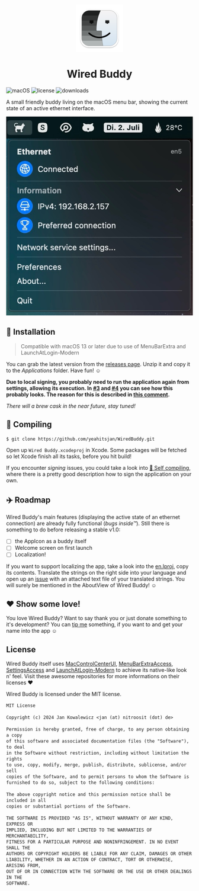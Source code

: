 <p align="center">
  <a href="#">
    <img height="128" width="128" src="https://raw.githubusercontent.com/yeahitsjan/WiredBuddy/develop/Resources/1024x1024px_hintergrund-128.png">
  </a>
  <h1 align="center">Wired Buddy</i></h1>
</p>

![macOS](https://img.shields.io/badge/macOS-13.0+-lightgray?style=flat-square) ![license](https://img.shields.io/github/license/yeahitsjan/WiredBuddy.svg?style=flat-square) ![downloads](https://img.shields.io/github/downloads/yeahitsjan/WiredBuddy/total.svg?style=flat-square)

A small friendly buddy living on the macOS menu bar, showing the current state of an active ethernet interface.

![active](https://raw.githubusercontent.com/yeahitsjan/WiredBuddy/develop/.github/active.jpeg)

## :rocket: Installation

> Compatible with macOS 13 or later due to use of MenuBarExtra and LaunchAtLogin-Modern

You can grab the latest version from the [releases page](https://github.com/yeahitsjan/WiredBuddy/releases). Unzip it and copy it to the *Applications* folder. Have fun! :relaxed:

**Due to local signing, you probably need to run the application again from settings, allowing its execution. In [#3](https://github.com/yeahitsjan/WiredBuddy/issues/3#issuecomment-2204579319) and [#4](https://github.com/yeahitsjan/WiredBuddy/issues/4#issuecomment-2205345477) you can see how this probably looks. The reason for this is described in [this comment](https://github.com/yeahitsjan/WiredBuddy/issues/3#issuecomment-2206266133).**

*There will a brew cask in the near future, stay tuned!*

## :hammer: Compiling

```sh
$ git clone https://github.com/yeahitsjan/WiredBuddy.git
```

Open up ``Wired Buddy.xcodeproj`` in Xcode. Some packages will be fetched so let Xcode finish all its tasks, before you hit build!

If you encounter *signing* issues, you could take a look into [🐛 Self compiling](https://github.com/yeahitsjan/WiredBuddy/issues/1), where there is a pretty good description how to sign the application on your own.

## :airplane: Roadmap

Wired Buddy's main features (displaying the active state of an ethernet connection) are already fully functional (*bugs inside™*). Still there is something to do before releasing a stable v1.0:

- [ ] the AppIcon as a buddy itself
- [ ] Welcome screen on first launch
- [ ] Localization!

If you want to support localizing the app, take a look into the [en.lproj](https://github.com/yeahitsjan/WiredBuddy/blob/develop/Wired%20Buddy/Locales/en.lproj/Localizable.strings), copy its contents. Translate the strings on the right side into your language and open up an [issue](https://github.com/yeahitsjan/WiredBuddy/issues) with an attached text file of your translated strings. You will surely be mentioned in the AboutView of Wired Buddy! :relaxed:

## :heart: Show some love!

You love Wired Buddy? Want to say thank you or just donate something to it's development? You can [tip me](https://paypal.me/kkaj59) something, if you want to and get your name into the app :relaxed:

## License

Wired Buddy itself uses [MacControlCenterUI](https://github.com/orchetect/MacControlCenterUI), [MenuBarExtraAccess](https://github.com/orchetect/MenuBarExtraAccess), [SettingsAccess](https://github.com/orchetect/SettingsAccess) and [LaunchAtLogin-Modern](https://github.com/sindresorhus/LaunchAtLogin-Modern) to achieve its native-like look n' feel. Visit these awesome repositories for more informations on their licenses :heart:

Wired Buddy is licensed under the MIT license.

```
MIT License

Copyright (c) 2024 Jan Kowalewicz <jan (at) nitroosit (dot) de>

Permission is hereby granted, free of charge, to any person obtaining a copy
of this software and associated documentation files (the "Software"), to deal
in the Software without restriction, including without limitation the rights
to use, copy, modify, merge, publish, distribute, sublicense, and/or sell
copies of the Software, and to permit persons to whom the Software is
furnished to do so, subject to the following conditions:

The above copyright notice and this permission notice shall be included in all
copies or substantial portions of the Software.

THE SOFTWARE IS PROVIDED "AS IS", WITHOUT WARRANTY OF ANY KIND, EXPRESS OR
IMPLIED, INCLUDING BUT NOT LIMITED TO THE WARRANTIES OF MERCHANTABILITY,
FITNESS FOR A PARTICULAR PURPOSE AND NONINFRINGEMENT. IN NO EVENT SHALL THE
AUTHORS OR COPYRIGHT HOLDERS BE LIABLE FOR ANY CLAIM, DAMAGES OR OTHER
LIABILITY, WHETHER IN AN ACTION OF CONTRACT, TORT OR OTHERWISE, ARISING FROM,
OUT OF OR IN CONNECTION WITH THE SOFTWARE OR THE USE OR OTHER DEALINGS IN THE
SOFTWARE.
```